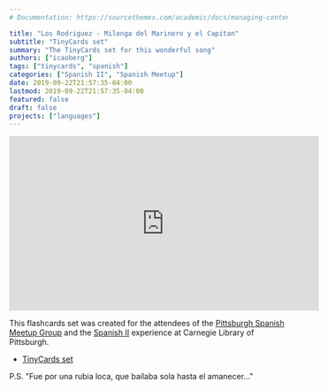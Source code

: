 ```yaml
---
# Documentation: https://sourcethemes.com/academic/docs/managing-content/

title: "Los Rodriguez - Milonga del Marinero y el Capitan"
subtitle: "TinyCards set"
summary: "The TinyCards set for this wonderful song"
authors: ["icaoberg"]
tags: ["tinycards", "spanish"]
categories: ["Spanish II", "Spanish Meetup"]
date: 2019-09-22T21:57:35-04:00
lastmod: 2019-09-22T21:57:35-04:00
featured: false
draft: false
projects: ["languages"]
---
```


<iframe width="560" height="315" src="https://www.youtube.com/embed/49xpviNoBO4" frameborder="0" allow="accelerometer; autoplay; encrypted-media; gyroscope; picture-in-picture" allowfullscreen></iframe>

This flashcards set was created for the attendees of the [Pittsburgh Spanish Meetup Group](https://www.meetup.com/Pittsburgh-Spanish/events/264262917/) and the [Spanish II](https://www.carnegielibrary.org/?s=spanish+ii&search-location=Website) experience at Carnegie Library of Pittsburgh.

* [TinyCards set](https://tinycards.duolingo.com/decks/MaTpToiV/los-rodriguez-milonga-del-marinero-y-el-capitan)

P.S. "Fue por una rubia loca, que bailaba sola hasta el amanecer\.\.\."
